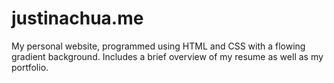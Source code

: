 # justinachua.me

My personal website, programmed using HTML and CSS with a flowing gradient background. Includes a brief overview of my resume as well as my portfolio.
